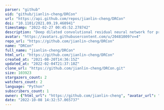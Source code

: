 ```yaml
---
parser: "github"
uid: "github/jianlin-cheng/DRCon"
url: "https://api.github.com/repos/jianlin-cheng/DRCon"
doi: "10.1101/2021.09.19.460941"
timestamp: "2022-02-27 00:45:52.278742"
description: "Deep dilated convolutional residual neural network for predicting interchain contacts of protein homodimers"
avatar: "https://avatars.githubusercontent.com/u/20481009?v=4"
repo_url: "https://github.com/jianlin-cheng/DRCon"
name: "DRCon"
full_name: "jianlin-cheng/DRCon"
html_url: "https://github.com/jianlin-cheng/DRCon"
created_at: "2021-08-20T14:36:15Z"
updated_at: "2022-02-04T21:37:18Z"
clone_url: "https://github.com/jianlin-cheng/DRCon.git"
size: 103923
stargazers_count: 2
watchers_count: 2
language: "Python"
subscribers_count: 1
owner: {"html_url": "https://github.com/jianlin-cheng", "avatar_url": "https://avatars.githubusercontent.com/u/20481009?v=4", "login": "jianlin-cheng", "type": "User"}
date: "2022-10-08 14:32:57.065737"
---
```

